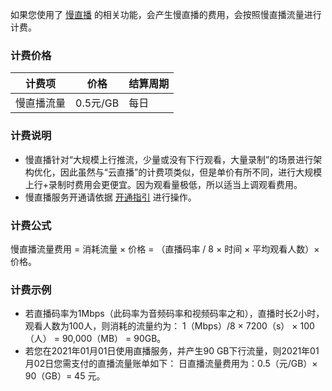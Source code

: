 如果您使用了 [慢直播](https://cloud.tencent.com/act/pro/lcb) 的相关功能，会产生慢直播的费用，会按照慢直播流量进行计费。

### 计费价格

| 计费项     | 价格       | 结算周期 |
| ---------- | ---------- | -------- |
| 慢直播流量 | 0.5元/GB   | 每日     |

### 计费说明

- 慢直播针对“大规模上行推流，少量或没有下行观看，大量录制”的场景进行架构优化，因此虽然与“云直播”的计费项类似，但是单价有所不同，进行大规模上行+录制时费用会更便宜。因为观看量极低，所以适当上调观看费用。
- 慢直播服务开通请依据 [开通指引](https://cloud.tencent.com/document/product/267/34286) 进行操作。

### 计费公式

慢直播流量费用 = 消耗流量 × 价格 = （直播码率 / 8 × 时间 × 平均观看人数）× 价格。


### 计费示例

- 若直播码率为1Mbps（此码率为音频码率和视频码率之和），直播时长2小时，观看人数为100人，则消耗的流量约为：
  1（Mbps）/8 × 7200（s） × 100（人） = 90,000（MB） = 90GB。
- 若您在2021年01月01日使用直播服务，并产生90 GB下行流量，则2021年01月02日您需支付的直播流量账单如下：
  日直播流量费用为：0.5（元/GB）× 90（GB）= 45 元。



